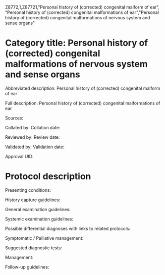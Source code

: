 Z8772,1,Z87721,"Personal history of (corrected) congenital malform of ear", "Personal history of (corrected) congenital malformations of ear","Personal history of (corrected) congenital malformations of nervous system and sense organs"
# Category title: Personal history of (corrected) congenital malformations of nervous system and sense organs

Abbreviated description: Personal history of (corrected) congenital malform of ear

Full description: Personal history of (corrected) congenital malformations of ear

Sources:

Collated by:
Collation date:

Reviewed by:
Review date:

Validated by:
Validation date:

Approval UID:

# Protocol description

Presenting conditions:

History capture guidelines:

General examination guidelines:

Systemic examination guidelines:

Possible differential diagnoses with links to related protocols:

Symptomatic / Palliative management:

Suggested diagnostic tests:

Management:

Follow-up guidelines:
